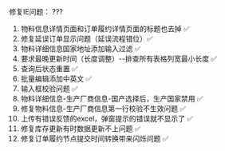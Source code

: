 修复IE问题：
  ???

1. 物料信息详情页面和订单履约详情页面的标题也去掉 ✅
2. 修复延误订单显示问题（延误流程错位）✅
3. 物料详细信息国家地址添加输入过滤 ✅
4. 要求最晚更新时间（长度调整）--排查所有表格列宽最小长度 ✅
5. 查询后状态重置 ✅
6. 批量编辑添加中英文 ✅
7. 输入框校验问题 ✅
8. 物料详细信息-生产厂商信息-国产选择后，生产国家禁用 ✅
9. 修复物料信息-生产厂商信息第一行校验不生效问题 ✅
10. 上传有错误反馈的excel，弹窗提示的错误就不显示了 ✅
11. 修复库存更新有时数据更新不上问题 ✅
12. 修复订单履约节点提交时间转换带来闪烁问题 ✅
